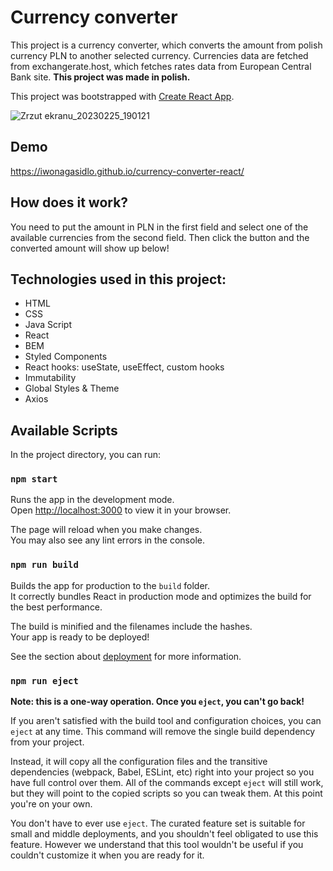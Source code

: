# Currency converter

This project is a currency converter, which converts the amount from polish currency PLN to another selected currency. Currencies data are fetched from exchangerate.host, which fetches rates data from European Central Bank site. **This project was made in polish.**

This project was bootstrapped with [Create React App](https://github.com/facebook/create-react-app).

![Zrzut ekranu_20230225_190121](https://user-images.githubusercontent.com/121032802/221381520-8719a095-9d5b-4cd2-ac06-c5c0949482fe.png)

## Demo
https://iwonagasidlo.github.io/currency-converter-react/

## How does it work?
You need to put the amount in PLN in the first field and select one of the available currencies from the second field. Then click the button and the converted amount will show up below!

## Technologies used in this project:
- HTML
- CSS 
- Java Script
- React
- BEM
- Styled Components
- React hooks: useState, useEffect, custom hooks
- Immutability
- Global Styles & Theme
- Axios

## Available Scripts

In the project directory, you can run:

### `npm start`

Runs the app in the development mode.\
Open [http://localhost:3000](http://localhost:3000) to view it in your browser.

The page will reload when you make changes.\
You may also see any lint errors in the console.

### `npm run build`

Builds the app for production to the `build` folder.\
It correctly bundles React in production mode and optimizes the build for the best performance.

The build is minified and the filenames include the hashes.\
Your app is ready to be deployed!

See the section about [deployment](https://facebook.github.io/create-react-app/docs/deployment) for more information.

### `npm run eject`

**Note: this is a one-way operation. Once you `eject`, you can't go back!**

If you aren't satisfied with the build tool and configuration choices, you can `eject` at any time. This command will remove the single build dependency from your project.

Instead, it will copy all the configuration files and the transitive dependencies (webpack, Babel, ESLint, etc) right into your project so you have full control over them. All of the commands except `eject` will still work, but they will point to the copied scripts so you can tweak them. At this point you're on your own.

You don't have to ever use `eject`. The curated feature set is suitable for small and middle deployments, and you shouldn't feel obligated to use this feature. However we understand that this tool wouldn't be useful if you couldn't customize it when you are ready for it.
